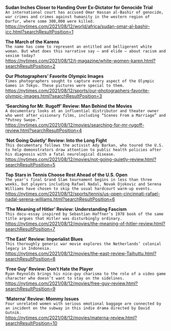**Sudan Inches Closer to Handing Over Ex-Dictator for Genocide Trial**\
`An international court has accused Omar Hassan al-Bashir of genocide, war crimes and crimes against humanity in the western region of Darfur, where some 300,000 were killed.`\
https://nytimes.com/2021/08/12/world/africa/sudan-omar-al-bashir-icc.html?searchResultPosition=1

**The March of the Karens**\
`The name has come to represent an entitled and belligerent white woman. But what does this narrative say — and elide — about racism and sexism today?`\
https://nytimes.com/2021/08/12/t-magazine/white-women-karen.html?searchResultPosition=2

**Our Photographers’ Favorite Olympic Images**\
`Times photographers sought to capture every aspect of the Olympic Games in Tokyo. These pictures were special to them.`\
https://nytimes.com/2021/08/12/sports/our-photographers-favorite-olympic-images.html?searchResultPosition=3

**‘Searching for Mr. Rugoff’ Review: Man Behind the Movies**\
`A documentary looks at an influential distributor and theater owner who went after visionary films, including “Scenes From a Marriage” and “Putney Swope.”`\
https://nytimes.com/2021/08/12/movies/searching-for-mr-rugoff-review.html?searchResultPosition=4

**‘Not Going Quietly’ Review: Into the Long Fight**\
`This documentary follows the activist Ady Barkan, who toured the U.S. to help demonstrators draw attention to public health policies after his diagnosis with a fatal neurological disease.`\
https://nytimes.com/2021/08/12/movies/not-going-quietly-review.html?searchResultPosition=5

**Top Stars in Tennis Choose Rest Ahead of the U.S. Open**\
`The year’s final Grand Slam tournament begins in less than three weeks, but players including Rafael Nadal, Novak Djokovic and Serena Williams have chosen to skip the usual hardcourt warm-up events.`\
https://nytimes.com/2021/08/12/sports/tennis/us-open-cincinnati-rafael-nadal-serena-williams.html?searchResultPosition=6

**‘The Meaning of Hitler’ Review: Understanding Fascism**\
`This docu-essay inspired by Sebastian Haffner’s 1978 book of the same title argues that Hitler was disturbingly ordinary.`\
https://nytimes.com/2021/08/12/movies/the-meaning-of-hitler-review.html?searchResultPosition=7

**‘The East’ Review: Imperialist Blues**\
`This thoroughly generic war movie explores the Netherlands’ colonial legacy in Indonesia.`\
https://nytimes.com/2021/08/12/movies/the-east-review-Taihuttu.html?searchResultPosition=8

**‘Free Guy’ Review: Don’t Hate the Player**\
`Ryan Reynolds brings his nice-guy charisma to the role of a video game character who doesn’t want to stay on the sidelines.`\
https://nytimes.com/2021/08/12/movies/free-guy-review.html?searchResultPosition=9

**‘Materna’ Review: Mommy Issues**\
`Four unrelated women with serious emotional baggage are connected by an incident on the subway in this indie drama directed by David Gutnik.`\
https://nytimes.com/2021/08/12/movies/materna-review.html?searchResultPosition=10

